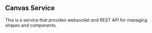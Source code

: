 ## Canvas Service

This is a service that provides websocket and REST API for managing shapes and components.
